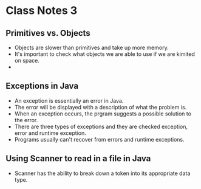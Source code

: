 # Class Notes 3

## Primitives vs. Objects

- Objects are slower than primitives and take up more memory.
- It's important to check what objects we are able to use if we are kimited on space.
- 

## Exceptions in Java 

- An exception is essentially an error in Java.
- The error will be displayed with a description of what the problem is.
- When an exception occurs, the prgram suggests a possible solution to the error.
- There are three types of exceptions and they are checked exception, error and runtime exception.
- Programs usually can't recover from errors and runtime exceptions.

## Using Scanner to read in a file in Java

- Scanner has the ability to break down a token into its appropriate data type.
